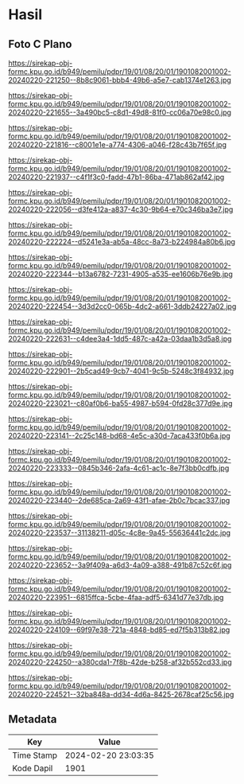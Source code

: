 # Hasil

## Foto C Plano

https://sirekap-obj-formc.kpu.go.id/b949/pemilu/pdpr/19/01/08/20/01/1901082001002-20240220-221250--8b8c9061-bbb4-49b6-a5e7-cab1374e1263.jpg

https://sirekap-obj-formc.kpu.go.id/b949/pemilu/pdpr/19/01/08/20/01/1901082001002-20240220-221655--3a490bc5-c8d1-49d8-81f0-cc06a70e98c0.jpg

https://sirekap-obj-formc.kpu.go.id/b949/pemilu/pdpr/19/01/08/20/01/1901082001002-20240220-221816--c8001e1e-a774-4306-a046-f28c43b7f65f.jpg

https://sirekap-obj-formc.kpu.go.id/b949/pemilu/pdpr/19/01/08/20/01/1901082001002-20240220-221937--c4f1f3c0-fadd-47b1-86ba-471ab862af42.jpg

https://sirekap-obj-formc.kpu.go.id/b949/pemilu/pdpr/19/01/08/20/01/1901082001002-20240220-222056--d3fe412a-a837-4c30-9b64-e70c346ba3e7.jpg

https://sirekap-obj-formc.kpu.go.id/b949/pemilu/pdpr/19/01/08/20/01/1901082001002-20240220-222224--d5241e3a-ab5a-48cc-8a73-b224984a80b6.jpg

https://sirekap-obj-formc.kpu.go.id/b949/pemilu/pdpr/19/01/08/20/01/1901082001002-20240220-222344--b13a6782-7231-4905-a535-ee1606b76e9b.jpg

https://sirekap-obj-formc.kpu.go.id/b949/pemilu/pdpr/19/01/08/20/01/1901082001002-20240220-222454--3d3d2cc0-065b-4dc2-a661-3ddb24227a02.jpg

https://sirekap-obj-formc.kpu.go.id/b949/pemilu/pdpr/19/01/08/20/01/1901082001002-20240220-222631--c4dee3a4-1dd5-487c-a42a-03daa1b3d5a8.jpg

https://sirekap-obj-formc.kpu.go.id/b949/pemilu/pdpr/19/01/08/20/01/1901082001002-20240220-222901--2b5cad49-9cb7-4041-9c5b-5248c3f84932.jpg

https://sirekap-obj-formc.kpu.go.id/b949/pemilu/pdpr/19/01/08/20/01/1901082001002-20240220-223021--c80af0b6-ba55-4987-b594-0fd28c377d9e.jpg

https://sirekap-obj-formc.kpu.go.id/b949/pemilu/pdpr/19/01/08/20/01/1901082001002-20240220-223141--2c25c148-bd68-4e5c-a30d-7aca433f0b6a.jpg

https://sirekap-obj-formc.kpu.go.id/b949/pemilu/pdpr/19/01/08/20/01/1901082001002-20240220-223333--0845b346-2afa-4c61-ac1c-8e7f3bb0cdfb.jpg

https://sirekap-obj-formc.kpu.go.id/b949/pemilu/pdpr/19/01/08/20/01/1901082001002-20240220-223440--2de685ca-2a69-43f1-afae-2b0c7bcac337.jpg

https://sirekap-obj-formc.kpu.go.id/b949/pemilu/pdpr/19/01/08/20/01/1901082001002-20240220-223537--31138211-d05c-4c8e-9a45-55636441c2dc.jpg

https://sirekap-obj-formc.kpu.go.id/b949/pemilu/pdpr/19/01/08/20/01/1901082001002-20240220-223652--3a9f409a-a6d3-4a09-a388-491b87c52c6f.jpg

https://sirekap-obj-formc.kpu.go.id/b949/pemilu/pdpr/19/01/08/20/01/1901082001002-20240220-223951--6815ffca-5cbe-4faa-adf5-6341d77e37db.jpg

https://sirekap-obj-formc.kpu.go.id/b949/pemilu/pdpr/19/01/08/20/01/1901082001002-20240220-224109--69f97e38-721a-4848-bd85-ed7f5b313b82.jpg

https://sirekap-obj-formc.kpu.go.id/b949/pemilu/pdpr/19/01/08/20/01/1901082001002-20240220-224250--a380cda1-7f8b-42de-b258-af32b552cd33.jpg

https://sirekap-obj-formc.kpu.go.id/b949/pemilu/pdpr/19/01/08/20/01/1901082001002-20240220-224521--32ba848a-dd34-4d6a-8425-2678caf25c56.jpg


## Metadata

| Key        | Value               |
| ---------- | ------------------- |
| Time Stamp | 2024-02-20 23:03:35 |
| Kode Dapil | 1901                |



